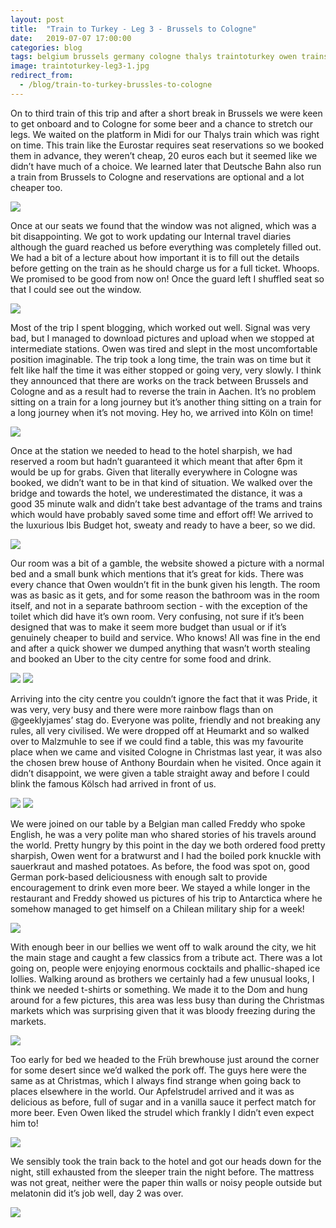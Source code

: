 ```yaml
---
layout: post
title:  "Train to Turkey - Leg 3 - Brussels to Cologne"
date:   2019-07-07 17:00:00
categories: blog
tags: belgium brussels germany cologne thalys traintoturkey owen trains rail travel inter-rail
image: traintoturkey-leg3-1.jpg
redirect_from:
  - /blog/train-to-turkey-brussles-to-cologne
---
```


On to third train of this trip and after a short break in Brussels we were keen to get onboard and to Cologne for some beer and a chance to stretch our legs. We waited on the platform in Midi for our Thalys train which was right on time. This train like the Eurostar requires seat reservations so we booked them in advance, they weren’t cheap, 20 euros each but it seemed like we didn’t have much of a choice. We learned later that Deutsche Bahn also run a train from Brussels to Cologne and reservations are optional and a lot cheaper too.

![][traintoturkey-leg3-2]

Once at our seats we found that the window was not aligned, which was a bit disappointing. We got to work updating our Internal travel diaries although the guard reached us before everything was completely filled out. We had a bit of a lecture about how important it is to fill out the details before getting on the train as he should charge us for a full ticket. Whoops. We promised to be good from now on! Once the guard left I shuffled seat so that I could see out the window.

![][traintoturkey-leg3-3]

Most of the trip I spent blogging, which worked out well. Signal was very bad, but I managed to download pictures and upload when we stopped at intermediate stations. Owen was tired and slept in the most uncomfortable position imaginable. The trip took a long time, the train was on time but it felt like half the time it was either stopped or going very, very slowly. I think they announced that there are works on the track between Brussels and Cologne and as a result had to reverse the train in Aachen. It’s no problem sitting on a train for a long journey but it’s another thing sitting on a train for a long journey when it’s not moving. Hey ho, we arrived into Köln on time!

![][traintoturkey-leg3-4]

Once at the station we needed to head to the hotel sharpish, we had reserved a room but hadn’t guaranteed it which meant that after 6pm it would be up for grabs. Given that literally everywhere in Cologne was booked, we didn’t want to be in that kind of situation. We walked over the bridge and towards the hotel, we underestimated the distance, it was a good 35 minute walk and didn’t take best advantage of the trams and trains which would have probably saved some time and effort off! We arrived to the luxurious Ibis Budget hot, sweaty and ready to have a beer, so we did.

![][traintoturkey-leg3-5]

Our room was a bit of a gamble, the website showed a picture with a normal bed and a small bunk which mentions that it’s great for kids. There was every chance that Owen wouldn’t fit in the bunk given his length. The room was as basic as it gets, and for some reason the bathroom was in the room itself, and not in a separate bathroom section - with the exception of the toilet which did have it’s own room. Very confusing, not sure if it’s been designed that was to make it seem more budget than usual or if it’s genuinely cheaper to build and service. Who knows! All was fine in the end and after a quick shower we dumped anything that wasn’t worth stealing and booked an Uber to the city centre for some food and drink.

![][traintoturkey-leg3-6]
![][traintoturkey-leg3-7]

Arriving into the city centre you couldn’t ignore the fact that it was Pride, it was very, very busy and there were more rainbow flags than on @geeklyjames’ stag do. Everyone was polite, friendly and not breaking any rules, all very civilised. We were dropped off at Heumarkt and so walked over to Malzmuhle to see if we could find a table, this was my favourite place when we came and visited Cologne in Christmas last year, it was also the chosen brew house of Anthony Bourdain when he visited. Once again it didn’t disappoint, we were given a table straight away and before I could blink the famous Kölsch had arrived in front of us.

![][traintoturkey-leg3-8]
![][traintoturkey-leg3-9]

We were joined on our table by a Belgian man called Freddy who spoke English, he was a very polite man who shared stories of his travels around the world. Pretty hungry by this point in the day we both ordered food pretty sharpish, Owen went for a bratwurst and I had the boiled pork knuckle with sauerkraut and mashed potatoes. As before, the food was spot on, good German pork-based deliciousness with enough salt to provide encouragement to drink even more beer. We stayed a while longer in the restaurant and Freddy showed us pictures of his trip to Antarctica where he somehow managed to get himself on a Chilean military ship for a week!

![][traintoturkey-leg3-10]

With enough beer in our bellies we went off to walk around the city, we hit the main stage and caught a few classics from a tribute act. There was a lot going on, people were enjoying enormous cocktails and phallic-shaped ice lollies. Walking around as brothers we certainly had a few unusual looks, I think we needed t-shirts or something. We made it to the Dom and hung around for a few pictures, this area was less busy than during the Christmas markets which was surprising given that it was bloody freezing during the markets.

![][traintoturkey-leg3-11]

Too early for bed we headed to the Früh brewhouse just around the corner for some desert since we’d walked the pork off. The guys here were the same as at Christmas, which I always find strange when going back to places elsewhere in the world. Our Apfelstrudel arrived and it was as delicious as before, full of sugar and in a vanilla sauce it perfect match for more beer. Even Owen liked the strudel which frankly I didn’t even expect him to!

![][traintoturkey-leg3-12]

We sensibly took the train back to the hotel and got our heads down for the night, still exhausted from the sleeper train the night before. The mattress was not great, neither were the paper thin walls or noisy people outside but melatonin did it’s job well, day 2 was over.

![][traintoturkey-leg3-13]

[traintoturkey-leg3-1]: /assets/img/traintoturkey-leg3-1.jpg
[traintoturkey-leg3-2]: /assets/img/traintoturkey-leg3-2.jpg
[traintoturkey-leg3-3]: /assets/img/traintoturkey-leg3-3.jpg
[traintoturkey-leg3-4]: /assets/img/traintoturkey-leg3-4.jpg
[traintoturkey-leg3-5]: /assets/img/traintoturkey-leg3-5.jpg
[traintoturkey-leg3-6]: /assets/img/traintoturkey-leg3-6.jpg
[traintoturkey-leg3-7]: /assets/img/traintoturkey-leg3-7.jpg
[traintoturkey-leg3-8]: /assets/img/traintoturkey-leg3-8.jpg
[traintoturkey-leg3-9]: /assets/img/traintoturkey-leg3-9.jpg
[traintoturkey-leg3-10]: /assets/img/traintoturkey-leg3-10.jpg
[traintoturkey-leg3-11]: /assets/img/traintoturkey-leg3-11.jpg
[traintoturkey-leg3-12]: /assets/img/traintoturkey-leg3-12.jpg
[traintoturkey-leg3-13]: /assets/img/traintoturkey-leg3-13.jpg
[traintoturkey-leg3-14]: /assets/img/traintoturkey-leg3-14.jpg
